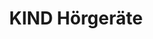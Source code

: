 ---
title: "KIND Hörgeräte"
url: /gelsenkirchen/kind-hoergeraete-cranger-strasse/
shop: Hörgeräte
---